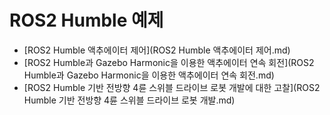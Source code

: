 # ROS2 Humble 예제

- [ROS2 Humble 액추에이터 제어](ROS2 Humble 액추에이터 제어.md)
- [ROS2 Humble과 Gazebo Harmonic을 이용한 액추에이터 연속 회전](ROS2 Humble과 Gazebo Harmonic을 이용한 액추에이터 연속 회전.md)
- [ROS2 Humble 기반 전방향 4륜 스위블 드라이브 로봇 개발에 대한 고찰](ROS2 Humble 기반 전방향 4륜 스위블 드라이브 로봇 개발.md)

